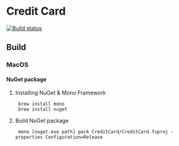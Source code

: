 # Credit Card

[![Build status](https://ci.appveyor.com/api/projects/status/0m9xb4to8a1rkk4b?svg=true)](https://ci.appveyor.com/project/holyshared/creditcard)

## Build

### MacOS

#### NuGet package

1. Installing NuGet & Mono Framework

		brew install mono
		brew install nuget

2. Build NuGet package

		mono [nuget.exe path] pack CreditCard/CreditCard.fsproj -properties Configuration=Release
